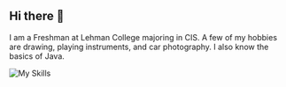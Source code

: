 ## Hi there 👋
I am a Freshman at Lehman College majoring in CIS. A few of my hobbies are drawing, playing instruments, and car photography. I also know the basics of Java.

![My Skills](https://skillicons.dev/icons?i=java)

<!--
**RandyAmparo/RandyAmparo** is a ✨ _special_ ✨ repository because its `README.md` (this file) appears on your GitHub profile.

Here are some ideas to get you started:

- 🔭 I’m currently working on ...
- 🌱 I’m currently learning ...
- 👯 I’m looking to collaborate on ...
- 🤔 I’m looking for help with ...
- 💬 Ask me about ...
- 📫 How to reach me: ...
- 😄 Pronouns: ...
- ⚡ Fun fact: ...
-->
